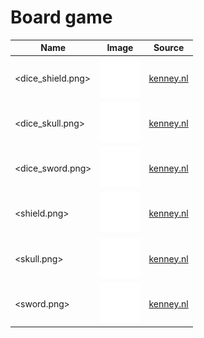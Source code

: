 # Board game

<!-- markdownlint-disable MD013 --><!-- Tables cannot be split up over lines, hence will break 80 characters per line -->

| Name                                              | Image                                                                                               | Source                                              |
| ------------------------------------------------- | --------------------------------------------------------------------------------------------------- | --------------------------------------------------- |
| <dice_shield.png> | ![dice_shield.png](dice_shield.png) | [kenney.nl](https://www.kenney.nl/assets/board-game-icons) | 
| <dice_skull.png> | ![dice_skull.png](dice_skull.png) | [kenney.nl](https://www.kenney.nl/assets/board-game-icons) | 
| <dice_sword.png> | ![dice_sword.png](dice_sword.png) | [kenney.nl](https://www.kenney.nl/assets/board-game-icons) | 
| <shield.png> | ![shield.png](shield.png) | [kenney.nl](https://www.kenney.nl/assets/board-game-icons) | 
| <skull.png> | ![skull.png](skull.png) | [kenney.nl](https://www.kenney.nl/assets/board-game-icons) | 
| <sword.png> | ![sword.png](sword.png) | [kenney.nl](https://www.kenney.nl/assets/board-game-icons) | 

<!-- markdownlint-enable MD013 -->
